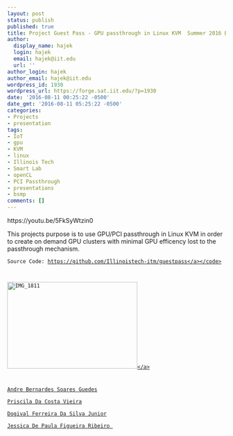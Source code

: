 ```yaml
---
layout: post
status: publish
published: true
title: Project Guest Pass - GPU passthrough in Linux KVM  Summer 2016 BSMP
author:
  display_name: hajek
  login: hajek
  email: hajek@iit.edu
  url: ''
author_login: hajek
author_email: hajek@iit.edu
wordpress_id: 1930
wordpress_url: https://forge.sat.iit.edu/?p=1930
date: '2016-08-11 00:25:22 -0500'
date_gmt: '2016-08-11 05:25:22 -0500'
categories:
- Projects
- presentation
tags:
- IoT
- gpu
- KVM
- linux
- Illinois Tech
- Smart Lab
- openCL
- PCI Passthrough
- presentations
- bsmp
comments: []
---
```

<p>https:&#47;&#47;youtu.be&#47;5FkSyWtzin0</p>
<p>This projects purpose is to use GPU&#47;PCI passthrough in Linux KVM in order to create on demand GPU clusters with minimal GPU efficency lost to the passthrough mechanism.</p>
<p><code>Source Code: <a href="https:&#47;&#47;github.com&#47;Illinoistech-itm&#47;guestpass">https:&#47;&#47;github.com&#47;Illinoistech-itm&#47;guestpass<&#47;a><&#47;code></p>
<p><a href="https:&#47;&#47;forge.sat.iit.edu&#47;wp-content&#47;uploads&#47;2016&#47;08&#47;IMG_1811.jpg"><img src="https:&#47;&#47;forge.sat.iit.edu&#47;wp-content&#47;uploads&#47;2016&#47;08&#47;IMG_1811-300x200.jpg" alt="IMG_1811" width="300" height="200" class="aligncenter size-medium wp-image-1931" &#47;><&#47;a></p>
<p>Andre Bernardes Soares Guedes<br />
Priscila Da Costa Vieira<br />
Dogival Ferreira Da Silva Junior<br />
Jessica De Paula Figueira Ribeiro </p>
